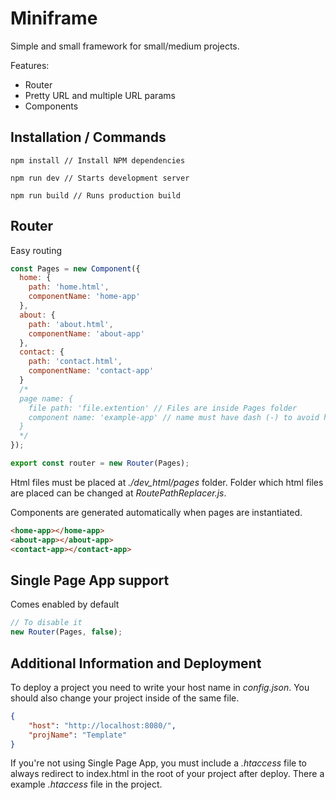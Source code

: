# Miniframe

Simple and small framework for small/medium projects.

Features:
 * Router
 * Pretty URL and multiple URL params
 * Components


## Installation / Commands

```
npm install // Install NPM dependencies

npm run dev // Starts development server

npm run build // Runs production build
```

## Router

Easy routing

```javascript
const Pages = new Component({
  home: {
    path: 'home.html',
    componentName: 'home-app'
  },
  about: {
    path: 'about.html',
    componentName: 'about-app'
  },
  contact: {
    path: 'contact.html',
    componentName: 'contact-app'
  }
  /* 
  page name: {
    file path: 'file.extention' // Files are inside Pages folder
    component name: 'example-app' // name must have dash (-) to avoid html tags conflict 
  }
  */
});

export const router = new Router(Pages);
```

Html files must be placed at _./dev_html/pages_ folder. Folder which html files are placed can be changed at _RoutePathReplacer.js_.

Components are generated automatically when pages are instantiated.

```html
<home-app></home-app>
<about-app></about-app>
<contact-app></contact-app>
```

## Single Page App support

Comes enabled by default

```javascript
// To disable it
new Router(Pages, false);
```

## Additional Information and Deployment

To deploy a project you need to write your host name in _config.json_. You should also change your project inside of the same file.

```json
{
    "host": "http://localhost:8080/",
    "projName": "Template"
}
```

If you're not using Single Page App, you must include a _.htaccess_ file to always redirect to index.html in the root of your project after deploy. There a example _.htaccess_ file in the project.
